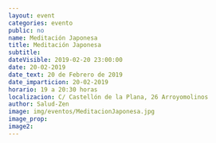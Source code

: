 ```yaml
---
layout: event
categories: evento
public: no
name: Meditación Japonesa
title: Meditación Japonesa
subtitle:
dateVisible: 2019-02-20 23:00:00
date: 20-02-2019
date_text: 20 de Febrero de 2019
date_imparticion: 20-02-2019
horario: 19 a 20:30 horas
localizacion: C/ Castellón de la Plana, 26 Arroyomolinos
author: Salud-Zen
image: img/eventos/MeditacionJaponesa.jpg
image_prop:
image2:
---
```

